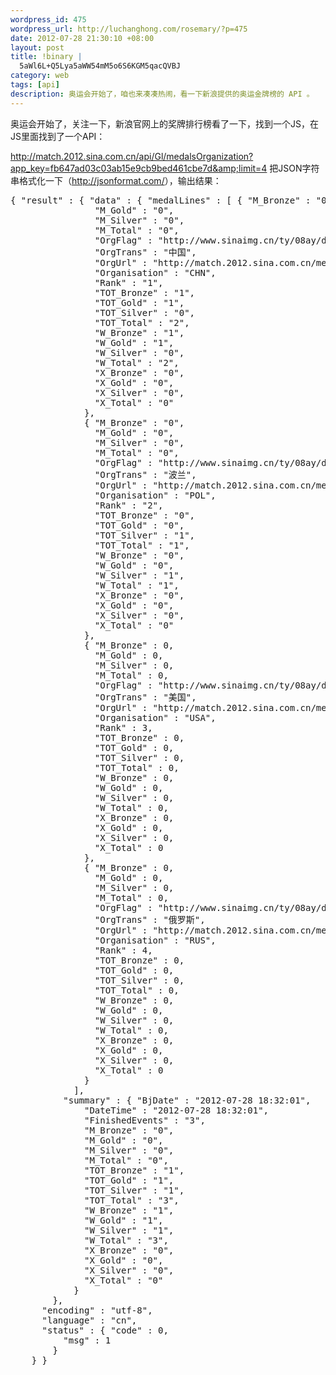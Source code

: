 ```yaml
--- 
wordpress_id: 475
wordpress_url: http://luchanghong.com/rosemary/?p=475
date: 2012-07-28 21:30:10 +08:00
layout: post
title: !binary |
  5aWl6L+Q5Lya5aWW54mM5o6S6KGM5qacQVBJ
category: web
tags: [api]
description: 奥运会开始了，咱也来凑凑热闹，看一下新浪提供的奥运金牌榜的 API 。
---
```

奥运会开始了，关注一下，新浪官网上的奖牌排行榜看了一下，找到一个JS，在JS里面找到了一个API：

<a title="奥运会奖牌排行榜JS" href="http://match.2012.sina.com.cn/api/Gl/medalsOrganization?app_key=fb647ad03c03ab15e9cb9bed461cbe7d&amp;limit=4">http://match.2012.sina.com.cn/api/Gl/medalsOrganization?app_key=fb647ad03c03ab15e9cb9bed461cbe7d&amp;limit=4</a>
把JSON字符串格式化一下（<a href="http://jsonformat.com/">http://jsonformat.com/</a>），输出结果：
<pre class="prettyprint">
{ "result" : { "data" : { "medalLines" : [ { "M_Bronze" : "0",
                "M_Gold" : "0",
                "M_Silver" : "0",
                "M_Total" : "0",
                "OrgFlag" : "http://www.sinaimg.cn/ty/08ay/data/logo/new/CHN.jpg",
                "OrgTrans" : "中国",
                "OrgUrl" : "http://match.2012.sina.com.cn/medals/country/CHN",
                "Organisation" : "CHN",
                "Rank" : "1",
                "TOT_Bronze" : "1",
                "TOT_Gold" : "1",
                "TOT_Silver" : "0",
                "TOT_Total" : "2",
                "W_Bronze" : "1",
                "W_Gold" : "1",
                "W_Silver" : "0",
                "W_Total" : "2",
                "X_Bronze" : "0",
                "X_Gold" : "0",
                "X_Silver" : "0",
                "X_Total" : "0"
              },
              { "M_Bronze" : "0",
                "M_Gold" : "0",
                "M_Silver" : "0",
                "M_Total" : "0",
                "OrgFlag" : "http://www.sinaimg.cn/ty/08ay/data/logo/new/POL.jpg",
                "OrgTrans" : "波兰",
                "OrgUrl" : "http://match.2012.sina.com.cn/medals/country/POL",
                "Organisation" : "POL",
                "Rank" : "2",
                "TOT_Bronze" : "0",
                "TOT_Gold" : "0",
                "TOT_Silver" : "1",
                "TOT_Total" : "1",
                "W_Bronze" : "0",
                "W_Gold" : "0",
                "W_Silver" : "1",
                "W_Total" : "1",
                "X_Bronze" : "0",
                "X_Gold" : "0",
                "X_Silver" : "0",
                "X_Total" : "0"
              },
              { "M_Bronze" : 0,
                "M_Gold" : 0,
                "M_Silver" : 0,
                "M_Total" : 0,
                "OrgFlag" : "http://www.sinaimg.cn/ty/08ay/data/logo/new/USA.jpg",
                "OrgTrans" : "美国",
                "OrgUrl" : "http://match.2012.sina.com.cn/medals/country/USA",
                "Organisation" : "USA",
                "Rank" : 3,
                "TOT_Bronze" : 0,
                "TOT_Gold" : 0,
                "TOT_Silver" : 0,
                "TOT_Total" : 0,
                "W_Bronze" : 0,
                "W_Gold" : 0,
                "W_Silver" : 0,
                "W_Total" : 0,
                "X_Bronze" : 0,
                "X_Gold" : 0,
                "X_Silver" : 0,
                "X_Total" : 0
              },
              { "M_Bronze" : 0,
                "M_Gold" : 0,
                "M_Silver" : 0,
                "M_Total" : 0,
                "OrgFlag" : "http://www.sinaimg.cn/ty/08ay/data/logo/new/RUS.jpg",
                "OrgTrans" : "俄罗斯",
                "OrgUrl" : "http://match.2012.sina.com.cn/medals/country/RUS",
                "Organisation" : "RUS",
                "Rank" : 4,
                "TOT_Bronze" : 0,
                "TOT_Gold" : 0,
                "TOT_Silver" : 0,
                "TOT_Total" : 0,
                "W_Bronze" : 0,
                "W_Gold" : 0,
                "W_Silver" : 0,
                "W_Total" : 0,
                "X_Bronze" : 0,
                "X_Gold" : 0,
                "X_Silver" : 0,
                "X_Total" : 0
              }
            ],
          "summary" : { "BjDate" : "2012-07-28 18:32:01",
              "DateTime" : "2012-07-28 18:32:01",
              "FinishedEvents" : "3",
              "M_Bronze" : "0",
              "M_Gold" : "0",
              "M_Silver" : "0",
              "M_Total" : "0",
              "TOT_Bronze" : "1",
              "TOT_Gold" : "1",
              "TOT_Silver" : "1",
              "TOT_Total" : "3",
              "W_Bronze" : "1",
              "W_Gold" : "1",
              "W_Silver" : "1",
              "W_Total" : "3",
              "X_Bronze" : "0",
              "X_Gold" : "0",
              "X_Silver" : "0",
              "X_Total" : "0"
            }
        },
      "encoding" : "utf-8",
      "language" : "cn",
      "status" : { "code" : 0,
          "msg" : 1
        }
    } }</pre>
